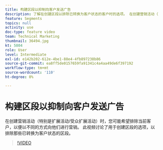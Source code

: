 ```yaml
---
title: 构建区段以抑制向客户发送广告
description: 了解在创建区段以排除已转换为客户状态的客户时的选项。 在创建营销活动（特别是扩展和受众扩展活动）时，您可能希望排除当前客户，以便以不同的方式向他们进行营销。
feature: Segments
topics: null
activity: use
doc-type: feature video
team: Technical Marketing
thumbnail: 36494.jpg
kt: 5804
role: User
level: Intermediate
exl-id: e142b202-612e-4be1-88e4-4fb897238b86
source-git-commit: ea8ff5de0157659fa91341c4a4aa49de6f397192
workflow-type: tm+mt
source-wordcount: '110'
ht-degree: 0%

---
```


# 构建区段以抑制向客户发送广告

在创建营销活动（特别是扩展活动/受众扩展活动）时，您可能希望排除当前客户，以便以不同的方式向他们进行营销。 此视频讨论了用于创建区段的选项，以排除那些已转换为客户状态的区段。

>[!VIDEO](https://video.tv.adobe.com/v/36494/?quality=12&learn=on)
